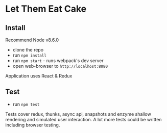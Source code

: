 # Let Them Eat Cake

## Install

Recommend Node v8.6.0

 * clone the repo
 * run `npm install`
 * run `npm start` - runs webpack's dev server
 * open web-browser to `http://localhost:8080`

Application uses React & Redux

## Test

 * run `npm test`

Tests cover redux, thunks, async api, snapshots and enzyme shallow rendering and simulated user interaction.
A lot more tests could be written including browser testing.
